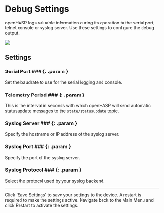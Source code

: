# Debug Settings

openHASP logs valuable information during its operation to the serial port, telnet console or syslog server.
Use these settings to configure the debug output.

<div class="row justify-content-center">
            <a href="../debug_settings.png" data-toggle="lightbox" data-gallery="example-gallery" class="col-sm-8" data-title="Debug Settings" data-footer="">
                <img src="../debug_settings.png" class="img-fluid img-thumbnail">
            </a>
</div>

## Settings

### Serial Port ### {: .param }
Set the baudrate to use for the serial logging and console.

### Telemetry Period ### {: .param }
This is the interval in seconds with which openHASP will send automatic statusupdate messages to the `state/statusupdate` topic.

### Syslog Server ### {: .param }
Specify the hostname or IP address of the syslog server.

### Syslog Port ### {: .param }
Specify the port of the syslog server.

### Syslog Protocol ### {: .param }
Select the protocol used by your syslog backend.

---

Click 'Save Settings' to save your settings to the device. A restart is required to make the settings active. Navigate back to the Main Menu and click Restart to activate the settings.
